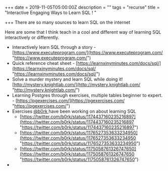 +++
date = 2019-11-05T05:00:00Z
description = ""
tags = "recurse"
title = "Interactive Engaging  Ways to Learn SQL ! "

+++
There are so many sources to learn SQL on the internet

Here are some that I think teach in a cool and different way  of learning SQL interactively or differently. 

* Interactively learn SQL through a story - [https://www.executeprogram.com/](https://www.executeprogram.com/ "https://www.executeprogram.com/")
* Quick reference cheat sheet - [https://learnxinyminutes.com/docs/sql/](https://learnxinyminutes.com/docs/sql/ "https://learnxinyminutes.com/docs/sql/")
* Solve a murder mystery and learn SQL while doing it! [http://mystery.knightlab.com/](http://mystery.knightlab.com/ "http://mystery.knightlab.com/")
* Learning Postgres through exercises, multiple tables beginner to expert.  - [https://pgexercises.com/](https://pgexercises.com/ "https://pgexercises.com/")
* Exercises [@b0rk ](https://twitter.com/b0rk?ref_src=twsrc%5Egoogle%7Ctwcamp%5Eserp%7Ctwgr%5Eauthor)have been working on about learning SQL 
  * [https://twitter.com/b0rk/status/1174437160235216897](https://twitter.com/b0rk/status/1174437160235216897 "https://twitter.com/b0rk/status/1174437160235216897")
  * [https://twitter.com/b0rk/status/1176527353633234950](https://twitter.com/b0rk/status/1176527353633234950 "https://twitter.com/b0rk/status/1176527353633234950")
  * [https://twitter.com/b0rk/status/1175058761326747650](https://twitter.com/b0rk/status/1175058761326747650 "https://twitter.com/b0rk/status/1175058761326747650")
* 
